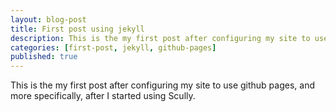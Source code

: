 ```yaml
---
layout: blog-post
title: First post using jekyll
description: This is the my first post after configuring my site to use github pages, and more specifically, after I started using Scully.
categories: [first-post, jekyll, github-pages]
published: true
---
```


This is the my first post after configuring my site to use github pages, and more specifically, after I started using Scully.

